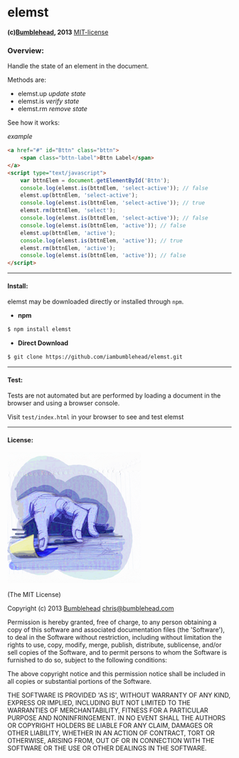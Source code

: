 elemst
======
**(c)[Bumblehead][0], 2013** [MIT-license](#license)  

### Overview:

Handle the state of an element in the document.

Methods are:
  - elemst.up *update state* 
  - elemst.is *verify state*
  - elemst.rm *remove state*

See how it works:

*example*

```html
<a href="#" id="Bttn" class="bttn">
    <span class="bttn-label">Bttn Label</span>
</a>
<script type="text/javascript">
    var bttnElem = document.getElementById('Bttn');
    console.log(elemst.is(bttnElem, 'select-active')); // false
    elemst.up(bttnElem, 'select-active');
    console.log(elemst.is(bttnElem, 'select-active')); // true
    elemst.rm(bttnElem, 'select');    
    console.log(elemst.is(bttnElem, 'select-active')); // false
    console.log(elemst.is(bttnElem, 'active')); // false
    elemst.up(bttnElem, 'active');
    console.log(elemst.is(bttnElem, 'active')); // true
    elemst.rm(bttnElem, 'active');    
    console.log(elemst.is(bttnElem, 'active')); // false
</script>
```

[0]: http://www.bumblehead.com                            "bumblehead"

---------------------------------------------------------
#### <a id="install"></a>Install:

elemst may be downloaded directly or installed through `npm`.

 * **npm**   

 ```bash
 $ npm install elemst
 ```

 * **Direct Download**
 
 ```bash  
 $ git clone https://github.com/iambumblehead/elemst.git
 ```

---------------------------------------------------------
#### <a id="test"></a>Test:

Tests are not automated but are performed by loading a document in the browser and using a browser console.

Visit `test/index.html` in your browser to see and test elemst


---------------------------------------------------------
#### <a id="license">License:

 ![scrounge](http://github.com/iambumblehead/scroungejs/raw/master/img/hand.png) 

(The MIT License)

Copyright (c) 2013 [Bumblehead][0] <chris@bumblehead.com>

Permission is hereby granted, free of charge, to any person obtaining a copy of this software and associated documentation files (the 'Software'), to deal in the Software without restriction, including without limitation the rights to use, copy, modify, merge, publish, distribute, sublicense, and/or sell copies of the Software, and to permit persons to whom the Software is furnished to do so, subject to the following conditions:

The above copyright notice and this permission notice shall be included in all copies or substantial portions of the Software.

THE SOFTWARE IS PROVIDED 'AS IS', WITHOUT WARRANTY OF ANY KIND, EXPRESS OR IMPLIED, INCLUDING BUT NOT LIMITED TO THE WARRANTIES OF MERCHANTABILITY, FITNESS FOR A PARTICULAR PURPOSE AND NONINFRINGEMENT. IN NO EVENT SHALL THE AUTHORS OR COPYRIGHT HOLDERS BE LIABLE FOR ANY CLAIM, DAMAGES OR OTHER LIABILITY, WHETHER IN AN ACTION OF CONTRACT, TORT OR OTHERWISE, ARISING FROM, OUT OF OR IN CONNECTION WITH THE SOFTWARE OR THE USE OR OTHER DEALINGS IN THE SOFTWARE.
